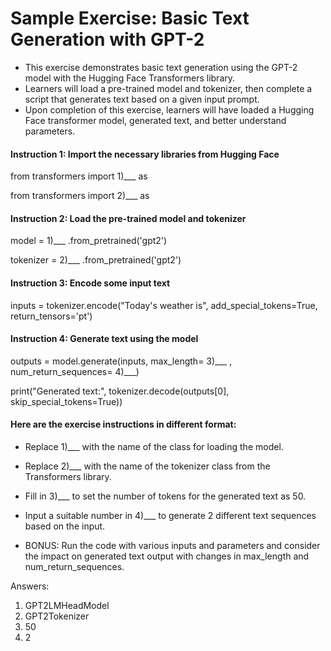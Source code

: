 # Sample Exercise: Basic Text Generation with GPT-2

- This exercise demonstrates basic text generation using the GPT-2 model with the Hugging Face Transformers library. 
- Learners will load a pre-trained model and tokenizer, then complete a script that generates text based on a given input prompt. 
- Upon completion of this exercise, learners will have loaded a Hugging Face transformer model, generated text, and better understand parameters.

#### Instruction 1: Import the necessary libraries from Hugging Face
from transformers import 1)___ as

from transformers import 2)___ as

#### Instruction 2: Load the pre-trained model and tokenizer
model = 1)___ .from_pretrained('gpt2')

tokenizer = 2)___ .from_pretrained('gpt2')

#### Instruction 3: Encode some input text
inputs = tokenizer.encode("Today's weather is", add_special_tokens=True, return_tensors='pt')

#### Instruction 4: Generate text using the model
outputs = model.generate(inputs, max_length= 3)___ , num_return_sequences= 4)___)

print("Generated text:", tokenizer.decode(outputs[0], skip_special_tokens=True))

#### Here are the exercise instructions in different format:
- Replace 1)___ with the name of the class for loading the model.
  
- Replace 2)___ with the name of the tokenizer class from the Transformers library.
  
- Fill in 3)___ to set the number of tokens for the generated text as 50.
  
- Input a suitable number in 4)___ to generate 2 different text sequences based on the input.
  
- BONUS: Run the code with various inputs and parameters and consider the impact on generated text output with changes in max_length and num_return_sequences.

Answers:
1) GPT2LMHeadModel
2) GPT2Tokenizer
3) 50
4) 2
